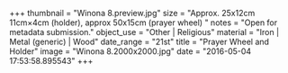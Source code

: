 +++
thumbnail = "Winona 8.preview.jpg"
size = "Approx. 25x12cm 11cm×4cm (holder), approx 50x15cm (prayer wheel) "
notes = "Open for metadata submission."
object_use = "Other | Religious"
material = "Iron | Metal (generic) | Wood"
date_range = "21st"
title = "Prayer Wheel and Holder"
image = "Winona 8.2000x2000.jpg"
date = "2016-05-04 17:53:58.895543"
+++
